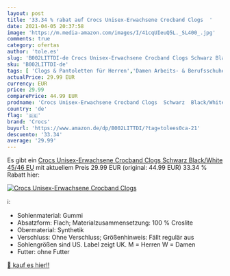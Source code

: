 ```yaml
---
layout: post
title: '33.34 % rabat auf Crocs Unisex-Erwachsene Crocband Clogs  '
date: 2021-04-05 20:37:58
image: 'https://m.media-amazon.com/images/I/41cqUIeuQ5L._SL400_.jpg'
comments: true
category: ofertas
author: 'tole.es'
slug: 'B002LITTDI-de Crocs Unisex-Erwachsene Crocband Clogs Schwarz Black/White...'
sku: 'B002LITTDI-de'
tags: [ 'Clogs & Pantoletten für Herren','Damen Arbeits- & Berufsschuhe','Damen Medizin, Pflege & Gastronomie Clogs','Damen Medizin, Pflege & Gastronomieschuhe','Damenschuhe','Herrenschuhe','Schuhe','Schuhe & Handtaschen','Schuhe, Handtaschen & Accessoires','crocs', ]
actualPrice: 29.99 EUR
currency: EUR
price: 29.99
comparePrice: 44.99 EUR
prodname: 'Crocs Unisex-Erwachsene Crocband Clogs  Schwarz  Black/White   45/46 EU'
country: 'de'
flag: '🇩🇪'
brand: 'Crocs'
buyurl: 'https://www.amazon.de/dp/B002LITTDI/?tag=tolees0ca-21'
descuento: '33.34'
average: '29.99'
---
```


Es gibt ein [Crocs Unisex-Erwachsene Crocband Clogs  Schwarz  Black/White   45/46 EU](https://www.amazon.de/dp/B002LITTDI/?tag=tolees0ca-21) mit aktuellem Preis 29.99 EUR (original: 44.99 EUR) 33.34 % Rabatt hier:

[![Crocs Unisex-Erwachsene Crocband Clogs  ](https://m.media-amazon.com/images/I/41cqUIeuQ5L._SL400_.jpg)](https://www.amazon.de/dp/B002LITTDI/?tag=tolees0ca-21)

ℹ️:

- Sohlenmaterial: Gummi
- Absatzform: Flach; Materialzusammensetzung: 100 % Croslite
- Obermaterial: Synthetik
- Verschluss: Ohne Verschluss; Größenhinweis: Fällt regulär aus
- Sohlengrößen sind US. Label zeigt UK. M = Herren W = Damen
- Futter: ohne Futter

[🛒 kauf es hier!!](https://www.amazon.de/dp/B002LITTDI/?tag=tolees0ca-21)
